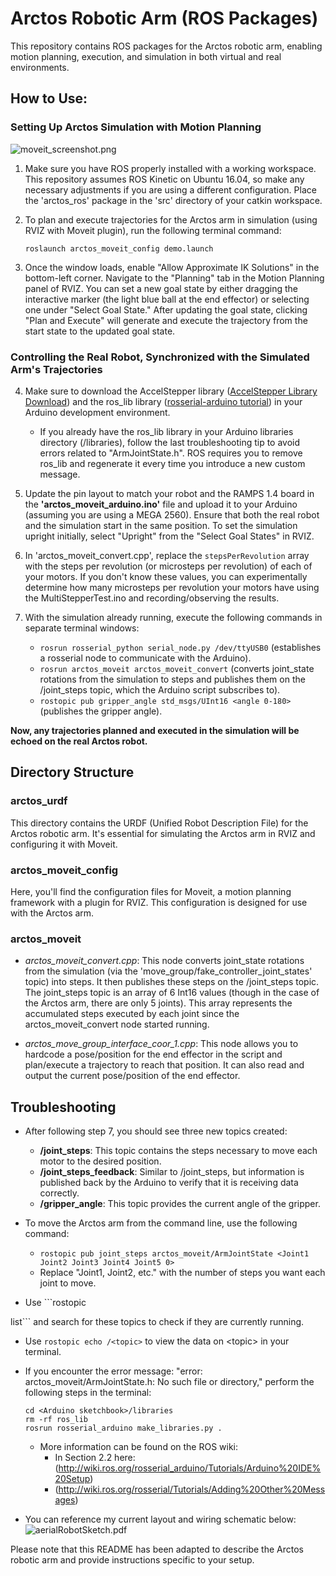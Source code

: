 # Arctos Robotic Arm (ROS Packages)

This repository contains ROS packages for the Arctos robotic arm, enabling motion planning, execution, and simulation in both virtual and real environments.

## How to Use:

### Setting Up Arctos Simulation with Motion Planning
![moveit_screenshot.png](/moveit_screenshot.png)

1. Make sure you have ROS properly installed with a working workspace. This repository assumes ROS Kinetic on Ubuntu 16.04, so make any necessary adjustments if you are using a different configuration. Place the 'arctos_ros' package in the 'src' directory of your catkin workspace.

2. To plan and execute trajectories for the Arctos arm in simulation (using RVIZ with Moveit plugin), run the following terminal command:
   ```
   roslaunch arctos_moveit_config demo.launch
   ```

3. Once the window loads, enable "Allow Approximate IK Solutions" in the bottom-left corner. Navigate to the "Planning" tab in the Motion Planning panel of RVIZ. You can set a new goal state by either dragging the interactive marker (the light blue ball at the end effector) or selecting one under "Select Goal State." After updating the goal state, clicking "Plan and Execute" will generate and execute the trajectory from the start state to the updated goal state.

### Controlling the Real Robot, Synchronized with the Simulated Arm's Trajectories
4. Make sure to download the AccelStepper library ([AccelStepper Library Download](http://www.airspayce.com/mikem/arduino/AccelStepper/AccelStepper-1.57.zip)) and the ros_lib library ([rosserial-arduino tutorial](http://wiki.ros.org/rosserial_arduino/Tutorials/Arduino%20IDE%20Setup)) in your Arduino development environment.

   - If you already have the ros_lib library in your Arduino libraries directory (<Arduino sketchbook>/libraries), follow the last troubleshooting tip to avoid errors related to "ArmJointState.h". ROS requires you to remove ros_lib and regenerate it every time you introduce a new custom message.

5. Update the pin layout to match your robot and the RAMPS 1.4 board in the **'arctos_moveit_arduino.ino'** file and upload it to your Arduino (assuming you are using a MEGA 2560). Ensure that both the real robot and the simulation start in the same position. To set the simulation upright initially, select "Upright" from the "Select Goal States" in RVIZ.

6. In 'arctos_moveit_convert.cpp', replace the `stepsPerRevolution` array with the steps per revolution (or microsteps per revolution) of each of your motors. If you don't know these values, you can experimentally determine how many microsteps per revolution your motors have using the MultiStepperTest.ino and recording/observing the results.

7. With the simulation already running, execute the following commands in separate terminal windows:

   - ```rosrun rosserial_python serial_node.py /dev/ttyUSB0``` (establishes a rosserial node to communicate with the Arduino).
   - ```rosrun arctos_moveit arctos_moveit_convert``` (converts joint_state rotations from the simulation to steps and publishes them on the /joint_steps topic, which the Arduino script subscribes to).
   - ```rostopic pub gripper_angle std_msgs/UInt16 <angle 0-180>``` (publishes the gripper angle).

**Now, any trajectories planned and executed in the simulation will be echoed on the real Arctos robot.**

## Directory Structure

### arctos_urdf
This directory contains the URDF (Unified Robot Description File) for the Arctos robotic arm. It's essential for simulating the Arctos arm in RVIZ and configuring it with Moveit.

### arctos_moveit_config
Here, you'll find the configuration files for Moveit, a motion planning framework with a plugin for RVIZ. This configuration is designed for use with the Arctos arm.

### arctos_moveit
- _arctos_moveit_convert.cpp_: This node converts joint_state rotations from the simulation (via the 'move_group/fake_controller_joint_states' topic) into steps. It then publishes these steps on the /joint_steps topic. The joint_steps topic is an array of 6 Int16 values (though in the case of the Arctos arm, there are only 5 joints). This array represents the accumulated steps executed by each joint since the arctos_moveit_convert node started running.

- _arctos_move_group_interface_coor_1.cpp_: This node allows you to hardcode a pose/position for the end effector in the script and plan/execute a trajectory to reach that position. It can also read and output the current pose/position of the end effector.

## Troubleshooting
- After following step 7, you should see three new topics created:
  - **/joint_steps**: This topic contains the steps necessary to move each motor to the desired position.
  - **/joint_steps_feedback**: Similar to /joint_steps, but information is published back by the Arduino to verify that it is receiving data correctly.
  - **/gripper_angle**: This topic provides the current angle of the gripper.

- To move the Arctos arm from the command line, use the following command:
  - ```rostopic pub joint_steps arctos_moveit/ArmJointState <Joint1 Joint2 Joint3 Joint4 Joint5 0>```  
  - Replace "Joint1, Joint2, etc." with the number of steps you want each joint to move.

- Use ```rostopic

 list``` and search for these topics to check if they are currently running.

- Use ```rostopic echo /<topic>``` to view the data on \<topic> in your terminal.

- If you encounter the error message: "error: arctos_moveit/ArmJointState.h: No such file or directory," perform the following steps in the terminal:
  ```
  cd <Arduino sketchbook>/libraries
  rm -rf ros_lib 
  rosrun rosserial_arduino make_libraries.py .
  ```
  - More information can be found on the ROS wiki: 
    - In Section 2.2 here: (http://wiki.ros.org/rosserial_arduino/Tutorials/Arduino%20IDE%20Setup)
    - (http://wiki.ros.org/rosserial/Tutorials/Adding%20Other%20Messages)

- You can reference my current layout and wiring schematic below:
  ![aerialRobotSketch.pdf](/aerial_robot_sketch.png)

Please note that this README has been adapted to describe the Arctos robotic arm and provide instructions specific to your setup.
